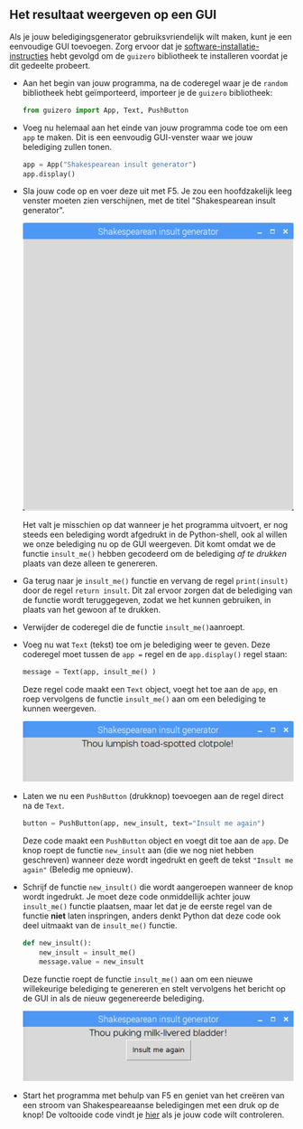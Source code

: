 ## Het resultaat weergeven op een GUI

Als je jouw beledigingsgenerator gebruiksvriendelijk wilt maken, kunt je een eenvoudige GUI toevoegen. Zorg ervoor dat je [software-installatie-instructies](https://learning-admin.raspberrypi.org/en/projects/shakespearean-insult-generator/what-you-will-need) hebt gevolgd om de `guizero` bibliotheek te installeren voordat je dit gedeelte probeert.

- Aan het begin van jouw programma, na de coderegel waar je de `random` bibliotheek hebt geïmporteerd, importeer je de `guizero` bibliotheek:

  ```python
  from guizero import App, Text, PushButton
  ```

- Voeg nu helemaal aan het einde van jouw programma code toe om een `app` te maken. Dit is een eenvoudig GUI-venster waar we jouw belediging zullen tonen.

  ```python
  app = App("Shakespearean insult generator")
  app.display()
  ```

- Sla jouw code op en voer deze uit met F5. Je zou een hoofdzakelijk leeg venster moeten zien verschijnen, met de titel "Shakespearean insult generator".

  ![Leeg app-venster](images/app-window.png)

  Het valt je misschien op dat wanneer je het programma uitvoert, er nog steeds een belediging wordt afgedrukt in de Python-shell, ook al willen we onze belediging nu op de GUI weergeven. Dit komt omdat we de functie `insult_me()` hebben gecodeerd om de belediging *af te drukken* plaats van deze alleen te genereren.

- Ga terug naar je `insult_me()` functie en vervang de regel `print(insult)` door de regel `return insult`. Dit zal ervoor zorgen dat de belediging van de functie wordt teruggegeven, zodat we het kunnen gebruiken, in plaats van het gewoon af te drukken.

- Verwijder de coderegel die de functie `insult_me()`aanroept.

- Voeg nu wat `Text` (tekst) toe om je belediging weer te geven. Deze coderegel moet tussen de `app =` regel en de `app.display()` regel staan:

  ```python
  message = Text(app, insult_me() )
  ```

  Deze regel code maakt een `Text` object, voegt het toe aan de `app`, en roep vervolgens de functie `insult_me()` aan om een belediging te kunnen weergeven.

  ![Belediging weergegeven in GUI](images/insult-in-gui.png)

- Laten we nu een `PushButton` (drukknop) toevoegen aan de regel direct na de `Text`.

  ```python
  button = PushButton(app, new_insult, text="Insult me again")
  ```

  Deze code maakt een `PushButton` object en voegt dit toe aan de `app`. De knop roept de functie `new_insult` aan (die we nog niet hebben geschreven) wanneer deze wordt ingedrukt en geeft de tekst `"Insult me again"` (Beledig me opnieuw).

- Schrijf de functie `new_insult()` die wordt aangeroepen wanneer de knop wordt ingedrukt. Je moet deze code onmiddellijk achter jouw `insult_me()` functie plaatsen, maar let dat je de eerste regel van de functie **niet** laten inspringen, anders denkt Python dat deze code ook deel uitmaakt van de `insult_me()` functie.

    ```python
    def new_insult():
        new_insult = insult_me()
        message.value = new_insult
    ```

  Deze functie roept de functie `insult_me()` aan om een nieuwe willekeurige belediging te genereren en stelt vervolgens het bericht op de GUI in als de nieuw gegenereerde belediging.

  ![Belediging knop](images/insult-me-again.png)

- Start het programma met behulp van F5 en geniet van het creëren van een stroom van Shakespeareaanse beledigingen met een druk op de knop! De voltooide code vindt je [hier](resources/shakespeare.py) als je jouw code wilt controleren.

